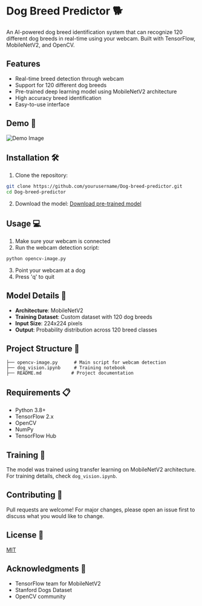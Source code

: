 # Dog Breed Predictor 🐕

An AI-powered dog breed identification system that can recognize 120 different dog breeds in real-time using your webcam. Built with TensorFlow, MobileNetV2, and OpenCV.

## Features 

- Real-time breed detection through webcam
- Support for 120 different dog breeds
- Pre-trained deep learning model using MobileNetV2 architecture
- High accuracy breed identification
- Easy-to-use interface

## Demo 🎥

![Demo Image](https://github.com/user-attachments/assets/f62dd0c5-2135-4040-94ef-9f0e435d23c8)

## Installation 🛠️

1. Clone the repository:
```bash
git clone https://github.com/yourusername/Dog-breed-predictor.git
cd Dog-breed-predictor
```

2. Download the model:
[Download pre-trained model](https://drive.google.com/drive/folders/1P6EXf6EyAfhYCc92VOQgeaSJlB9MLs5l?usp=drive_link)

## Usage 💻

1. Make sure your webcam is connected
2. Run the webcam detection script:
```bash
python opencv-image.py
```
3. Point your webcam at a dog
4. Press 'q' to quit

## Model Details 🧠

- **Architecture**: MobileNetV2
- **Training Dataset**: Custom dataset with 120 dog breeds
- **Input Size**: 224x224 pixels
- **Output**: Probability distribution across 120 breed classes

## Project Structure 📁

```
├── opencv-image.py      # Main script for webcam detection
├── dog_vision.ipynb     # Training notebook
├── README.md           # Project documentation
```

## Requirements 📋

- Python 3.8+
- TensorFlow 2.x
- OpenCV
- NumPy
- TensorFlow Hub

## Training 🚀

The model was trained using transfer learning on MobileNetV2 architecture. For training details, check `dog_vision.ipynb`.

## Contributing 🤝

Pull requests are welcome! For major changes, please open an issue first to discuss what you would like to change.

## License 📝

[MIT](https://choosealicense.com/licenses/mit/)

## Acknowledgments 🙏

- TensorFlow team for MobileNetV2
- Stanford Dogs Dataset
- OpenCV community

